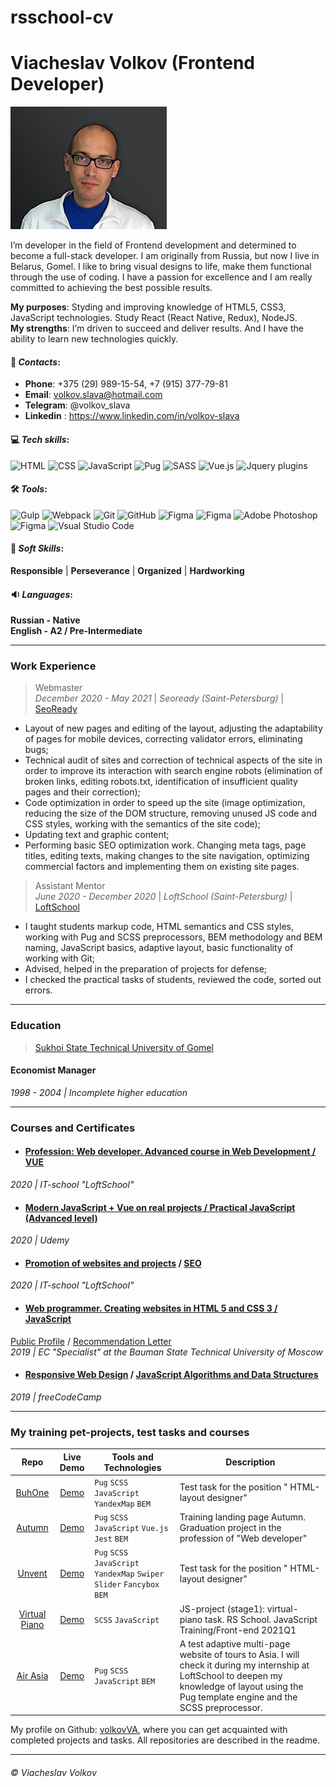 # rsschool-cv

# Viacheslav Volkov (Frontend Developer)

![avatar](cv-v1/avatar/avatar.jpg "demo avatar")

I’m developer in the field of Frontend development and determined to become a full-stack developer. I am originally from Russia, but now I live in Belarus, Gomel. I like to bring visual designs to life, make them functional through the use of coding.  I have a passion for excellence and I am really committed to achieving the best possible results.

**My purposes**: Styding and improving knowledge of HTML5, CSS3, JavaScript technologies. Study React (React Native, Redux), NodeJS.  
**My strengths**:  I’m driven to succeed and deliver results. And I have the ability to learn new technologies quickly.

#### 💬 *Contacts*:
+ **Phone**: +375 (29) 989-15-54, +7 (915) 377-79-81
+ **Email**: volkov.slava@hotmail.com
+ **Telegram**: @volkov_slava
+ **Linkedin** : https://www.linkedin.com/in/volkov-slava

#### 💻 *Tech skills*:
![HTML](https://img.shields.io/badge/-HTML-404040?style=flat&logo=html5) ![CSS](https://img.shields.io/badge/-CSS-404040?style=flat&logo=CSS3&logoColor=1572B6) ![JavaScript](https://img.shields.io/badge/-JavaScript-404040?style=flat&logo=javaScript) ![Pug](https://img.shields.io/badge/-Pug-404040?style=flat&logo=pug) ![SASS](https://img.shields.io/badge/-SASS-404040?style=flat&logo=sass) ![Vue.js](https://img.shields.io/badge/-Vue.js-404040?style=flat&logo=Vue.js) ![Jquery plugins](https://img.shields.io/badge/-Jquery_plugins-404040?style=flat&logo=jquery)

#### 🛠 *Tools*:
![Gulp](https://img.shields.io/badge/-Gulp-404040?style=flat&logo=gulp) ![Webpack](https://img.shields.io/badge/-Webpack-404040?style=flat&logo=webpack) ![Git](https://img.shields.io/badge/-Git-404040?style=flat&logo=git) ![GitHub](https://img.shields.io/badge/-GitHub-404040?style=flat&logo=github) ![Figma](https://img.shields.io/badge/-NPM-404040?style=flat&logo=npm) ![Figma](https://img.shields.io/badge/-Yarn-404040?style=flat&logo=yarn) ![Adobe Photoshop](https://img.shields.io/badge/-Photoshop-404040?style=flat&logo=adobe-photoshop) ![Figma](https://img.shields.io/badge/-Figma-404040?style=flat&logo=figma) ![Vsual Studio Code](https://img.shields.io/badge/-Visual_Studio_Code-404040?style=flat&logo=visual-studio-code&logoColor=007ACC)

#### 👦 *Soft Skills*:
**Responsible** | **Perseverance** | **Organized** | **Hardworking**

#### 🔉 *Languages*:

**Russian - Native**  
**English - A2 / Pre-Intermediate**

***

### Work Experience

> Webmaster  
> *December 2020 - May 2021* | *Seoready (Saint-Petersburg)* | [SeoReady](https://seoready.ru/)

+ Layout of new pages and editing of the layout, adjusting the adaptability of pages for mobile devices, correcting validator errors, eliminating bugs;
+ Technical audit of sites and correction of technical aspects of the site in order to improve its interaction with search engine robots (elimination of broken links, editing robots.txt, identification of insufficient quality pages and their correction);
+ Code optimization in order to speed up the site (image optimization, reducing the size of the DOM structure, removing unused JS code and CSS styles, working with the semantics of the site code);
+ Updating text and graphic content;
+ Performing basic SEO optimization work. Changing meta tags, page titles, editing texts, making changes to the site navigation, optimizing commercial factors and implementing them on existing site pages.

> Assistant Mentor  
> *June 2020 - December 2020* | *LoftSchool (Saint-Petersburg)* | [LoftSchool](https://loftschool.com/)

+ I taught students markup code, HTML semantics and CSS styles, working with Pug and SCSS preprocessors, BEM methodology and BEM naming, JavaScript basics, adaptive layout, basic functionality of working with Git;
+ Advised, helped in the preparation of projects for defense;
+ I checked the practical tasks of students, reviewed the code, sorted out errors.  

***

### Education

> [Sukhoi State Technical University of Gomel](https://www.gstu.by/)
#### Economist Manager
*1998 - 2004 | Incomplete higher education*  

***

### Courses and Certificates

+ #### [Profession: Web developer. Advanced course in Web Development / VUE](https://loftschool.com/diploma/NPR31420ZJ284PZW8/en/pdf)
*2020 | IT-school "LoftSchool"*
+ #### [Modern JavaScript + Vue on real projects / Practical JavaScript (Advanced level)](https://www.udemy.com/certificate/UC-04c8a658-cb41-4d5a-844a-7879aeb9ccbd/)
*2020 | Udemy*
+ #### [Promotion of websites and projects](https://loftschool.com/diploma/ZI89058085003/en/pdf) / [SEO](https://loftschool.com/diploma/SG43394254724/en/pdf)
*2020 | IT-school "LoftSchool"*
+ #### [Web programmer. Creating websites in HTML 5 and CSS 3 / JavaScript](https://cdn.specialist.ru/Content/Temp/User/groupcert/1915216small.png)
[Public Profile](https://www.specialist.ru/profile/public/1256405) / [Recommendation Letter](https://www.specialist.ru/graduate/best2019/740444)  
*2019 | EC "Specialist" at the Bauman State Technical University of Moscow*
+ #### [Responsive Web Design](https://www.freecodecamp.org/certification/volkov_slava/responsive-web-design) / [JavaScript Algorithms and Data Structures](https://www.freecodecamp.org/certification/volkov_slava/javascript-algorithms-and-data-structures)
*2019 | freeCodeCamp*  

***

### My training pet-projects, test tasks and courses

| Repo              | Live Demo     | Tools and Technologies         | Description           |
|:-----------------:|:-------------:| ------------------------------ | --------------------- |
| [BuhOne](https://github.com/volkovVA/buhone) | [Demo](https://volkovva.github.io/buhone/) | `Pug` `SCSS` `JavaScript` `YandexMap` `BEM` | Test task for the position " HTML-layout designer" |
| [Autumn](https://github.com/volkovVA/portfolio) | [Demo](https://volkovva.github.io/portfolio/) | `Pug` `SCSS` `JavaScript` `Vue.js` `Jest` `BEM` | Training landing page Autumn. Graduation project in the profession of "Web developer" |
| [Unvent](https://github.com/volkovVA/unvent) | [Demo](https://volkovva.github.io/unvent/) | `Pug` `SCSS` `JavaScript` `YandexMap` `Swiper Slider` `Fancybox` `BEM` | Test task for the position " HTML-layout designer" |
| [Virtual Piano](https://github.com/volkovVA/virtual-piano) | [Demo](https://volkovva.github.io/virtual-piano/) | `SCSS` `JavaScript` | JS-project (stage1): virtual-piano task. RS School. JavaScript Training/Front-end 2021Q1 |
| [Air Asia](https://github.com/volkovVA/air-asia) | [Demo](https://volkovva.github.io/air-asia/index.html) | `Pug` `SCSS` `JavaScript` `BEM` | A test adaptive multi-page website of tours to Asia. I will check it during my internship at LoftSchool to deepen my knowledge of layout using the Pug template engine and the SCSS preprocessor. |

My profile on Github: [volkovVA](https://github.com/volkovVA), where you can get acquainted with completed projects and tasks. All repositories are described in the readme.  

***

###### ©️ Viacheslav Volkov